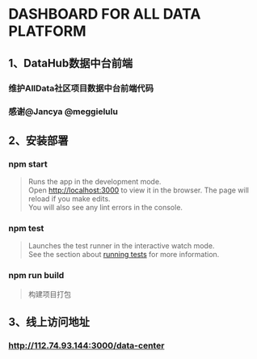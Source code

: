 # DASHBOARD FOR ALL DATA PLATFORM

## 1、DataHub数据中台前端
### 维护AllData社区项目数据中台前端代码

### 感谢@Jancya @meggielulu

## 2、安装部署
### npm start

>Runs the app in the development mode.\
Open [http://localhost:3000](http://localhost:3000) to view it in the browser.
The page will reload if you make edits.\
You will also see any lint errors in the console.

### npm test

>Launches the test runner in the interactive watch mode.\
See the section about [running tests](https://facebook.github.io/create-react-app/docs/running-tests) for more information.

### npm run build

>构建项目打包

## 3、线上访问地址

### http://112.74.93.144:3000/data-center
